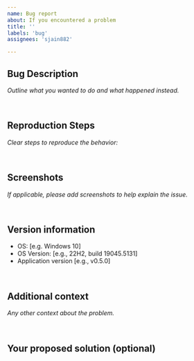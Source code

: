 ```yaml
---
name: Bug report
about: If you encountered a problem
title: ''
labels: 'bug'
assignees: 'sjain882'

---
```


## Bug Description
*Outline what you wanted to do and what happened instead.*


‎
## Reproduction Steps
*Clear steps to reproduce the behavior:*


‎
## Screenshots
*If applicable, please add screenshots to help explain the issue.*


‎
## Version information
 - OS: [e.g. Windows 10]
 - OS Version: [e.g., 22H2, build 19045.5131]
 - Application version [e.g., v0.5.0]

‎
## Additional context
*Any other context about the problem.*


‎
## Your proposed solution (optional)



‎